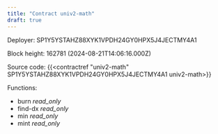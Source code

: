 ```yaml
---
title: "Contract univ2-math"
draft: true
---
```

Deployer: SP1Y5YSTAHZ88XYK1VPDH24GY0HPX5J4JECTMY4A1


 



Block height: 162781 (2024-08-21T14:06:16.000Z)

Source code: {{<contractref "univ2-math" SP1Y5YSTAHZ88XYK1VPDH24GY0HPX5J4JECTMY4A1 univ2-math>}}

Functions:

* burn _read_only_
* find-dx _read_only_
* min _read_only_
* mint _read_only_
